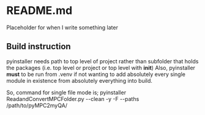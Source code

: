 # README.md

Placeholder for when I write something later


## Build instruction
pyinstaller needs path to top level of project rather than subfolder that holds the packages (i.e. top level or project or top level with __init__)
Also, pyinstaller **must** to be run from .venv if not wanting to add absolutely every single module in existence from absolutely everything into build.

So, command for single file mode is;
	pyinstaller ReadandConvertMPCFolder.py --clean -y -F --paths /path/to/pyMPC2myQA/